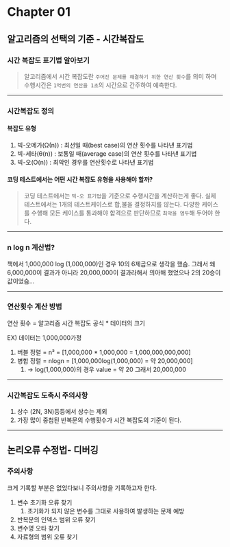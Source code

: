 # **Chapter 01**

## **알고리즘의 선택의 기준 - 시간복잡도**

### **시간 복잡도 표기법 알아보기**

> 알고리즘에서 시간 복잡도란 `주어진 문제를 해결하기 위한 연산 횟수`를 의미 하며 수행시간은 `1억번의 연산을 1초`의 시간으로 간주하여 예측한다.

---

### **시간복잡도 정의**

#### **복잡도 유형**

1. 빅-오메가(Ω(n)) : 최선일 때(best case)의 연산 횟수를 나타낸 표기법
2. 빅-세타(θ(n)) : 보통일 때(average case)의 연산 횟수를 나타낸 표기법
3. 빅-오(O(n)) : 최악인 경우를 연산횟수로 나타낸 표기법

#### **코딩 테스트에서는 어떤 시간 복잡도 유형을 사용해야 할까?**

> 코딩 테스트에서는 `빅-오 표기법`을 기준으로 수행시간을 계산하는게 좋다.
> 실제 테스트에서는 1개의 테스트케이스로 합,불을 결정하지를 않는다.
> 다양한 케이스를 수행해 모든 케이스를 통과해야 합격으로 판단하므로 `최악을 염두`해 두어야 한다.

---

### **n log n 계산법?**

책에서 1,000,000 log (1,000,000)인 경우 10의 6제곱으로 생각을 했슴.
그래서 왜 6,000,000이 결과가 아니라 20,000,000이 결과라해서 의아해 했었으나 2의 20승이 값이었슴...

---

### **연산횟수 계산 방법**

연산 횟수 = 알고리즘 시간 복잡도 공식 \* 데이터의 크기

EX) 데이터는 1,000,000가정

1. 버블 정렬 = n² = [1,000,000 * 1,000,000 = 1,000,000,000,000]
2. 병합 정렬 = nlogn = [1,000,000log(1,000,000) = 약 20,000,000]
   1. → log(1,000,000)의 경우 value = 약 20 그래서 20,000,000

---

### **시간복잡도 도축시 주의사항**

1. 상수 (2N, 3N)등등에서 상수는 제외
2. 가장 많이 중첩된 반복문의 수행횟수가 시간 복잡도의 기준이 된다.

---

## **논리오류 수정법- 디버깅**

### **주의사항**

크게 기록할 부분은 없었다보니 주의사항을 기록하고자 한다.

1. 변수 초기화 오류 찾기
   1. 초기화가 되지 않은 변수를 그대로 사용하여 발생하는 문제 예방
2. 반복문의 인덱스 범위 오류 찾기
3. 변수명 오타 찾기
4. 자료형의 범위 오류 찾기
